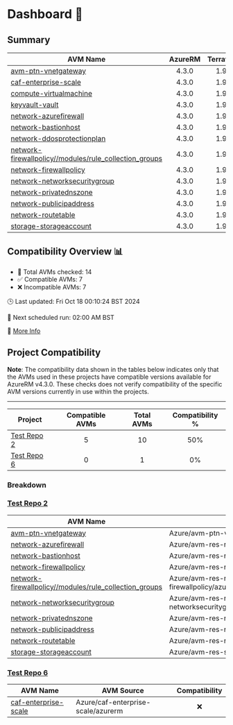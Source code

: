 # Dashboard 🚀

<!-- AVM_COMPATIBILITY_DASHBOARD_START -->

## Summary
| AVM Name | AzureRM | Terraform | Module | Compatible |
|----------|:-------:|:---------:|:------:|:----------:|
| [avm-ptn-vnetgateway](https://registry.terraform.io/modules/Azure/avm-ptn-vnetgateway/azurerm) | 4.3.0 | 1.9.7 | 0.6.0 | ❌ |
| [caf-enterprise-scale](https://registry.terraform.io/modules/Azure/caf-enterprise-scale/azurerm) | 4.3.0 | 1.9.7 | 6.1.0 | ❌ |
| [compute-virtualmachine](https://registry.terraform.io/modules/Azure/avm-res-compute-virtualmachine/azurerm) | 4.3.0 | 1.9.7 | 0.16.0 | ❌ |
| [keyvault-vault](https://registry.terraform.io/modules/Azure/avm-res-keyvault-vault/azurerm) | 4.3.0 | 1.9.7 | 0.9.1 | ✅ |
| [network-azurefirewall](https://registry.terraform.io/modules/Azure/avm-res-network-azurefirewall/azurerm) | 4.3.0 | 1.9.7 | 0.3.0 | ✅ |
| [network-bastionhost](https://registry.terraform.io/modules/Azure/avm-res-network-bastionhost/azurerm) | 4.3.0 | 1.9.7 | 0.3.0 | ❌ |
| [network-ddosprotectionplan](https://registry.terraform.io/modules/Azure/avm-res-network-ddosprotectionplan/azurerm) | 4.3.0 | 1.9.7 | 0.2.0 | ✅ |
| [network-firewallpolicy//modules/rule_collection_groups](https://registry.terraform.io/modules/Azure/avm-res-network-firewallpolicy/azurerm/0.3.1/submodules/rule_collection_groups) | 4.3.0 | 1.9.7 | 0.3.1 | ✅ |
| [network-firewallpolicy](https://registry.terraform.io/modules/Azure/avm-res-network-firewallpolicy/azurerm) | 4.3.0 | 1.9.7 | 0.3.1 | ✅ |
| [network-networksecuritygroup](https://registry.terraform.io/modules/Azure/avm-res-network-networksecuritygroup/azurerm) | 4.3.0 | 1.9.7 | 0.2.0 | ❌ |
| [network-privatednszone](https://registry.terraform.io/modules/Azure/avm-res-network-privatednszone/azurerm) | 4.3.0 | 1.9.7 | 0.2.1 | ❌ |
| [network-publicipaddress](https://registry.terraform.io/modules/Azure/avm-res-network-publicipaddress/azurerm) | 4.3.0 | 1.9.7 | 0.1.2 | ✅ |
| [network-routetable](https://registry.terraform.io/modules/Azure/avm-res-network-routetable/azurerm) | 4.3.0 | 1.9.7 | 0.3.0 | ✅ |
| [storage-storageaccount](https://registry.terraform.io/modules/Azure/avm-res-storage-storageaccount/azurerm) | 4.3.0 | 1.9.7 | 0.2.7 | ❌ |

## Compatibility Overview 📊
- 🔢 Total AVMs checked: 14
- ✅ Compatible AVMs: 7
- ❌ Incompatible AVMs: 7

🕒 Last updated: Fri Oct 18 00:10:24 BST 2024

🔄 Next scheduled run: 02:00 AM BST

🔗 [More Info](https://github.com/elabx-org/tf-avm-compatability-checker/actions/runs/11394428267)

## Project Compatibility

**Note**: The compatibility data shown in the tables below indicates only that the AVMs used in these projects have compatible versions available for AzureRM v4.3.0. These checks does not verify compatibility of the specific AVM versions currently in use within the projects.

---

| Project | Compatible AVMs | Total AVMs | Compatibility % |
|---------|:----------:|:----------:|:----------:|
| [Test Repo 2](https://github.com/elabx-org/test-repo-2) | 5 | 10 | 50% |
| [Test Repo 6](https://github.com/elabx-org/test-repo-6) | 0 | 1 | 0% |

### Breakdown

### [Test Repo 2](https://github.com/elabx-org/test-repo-2)

| AVM Name | AVM Source | Compatibility |
|----------|------------|:----------:|
| [avm-ptn-vnetgateway](https://registry.terraform.io/modules/Azure/avm-ptn-vnetgateway/azurerm) | Azure/avm-ptn-vnetgateway/azurerm | ❌ |
| [network-azurefirewall](https://registry.terraform.io/modules/Azure/avm-res-network-azurefirewall/azurerm) | Azure/avm-res-network-azurefirewall/azurerm | ✅ |
| [network-bastionhost](https://registry.terraform.io/modules/Azure/avm-res-network-bastionhost/azurerm) | Azure/avm-res-network-bastionhost/azurerm | ❌ |
| [network-firewallpolicy](https://registry.terraform.io/modules/Azure/avm-res-network-firewallpolicy/azurerm) | Azure/avm-res-network-firewallpolicy/azurerm | ✅ |
| [network-firewallpolicy//modules/rule_collection_groups](https://registry.terraform.io/modules/Azure/avm-res-network-firewallpolicy/azurerm/0.3.1/submodules/rule_collection_groups) | Azure/avm-res-network-firewallpolicy/azurerm//modules/rule_collection_groups | ✅ |
| [network-networksecuritygroup](https://registry.terraform.io/modules/Azure/avm-res-network-networksecuritygroup/azurerm) | Azure/avm-res-network-networksecuritygroup/azurerm | ❌ |
| [network-privatednszone](https://registry.terraform.io/modules/Azure/avm-res-network-privatednszone/azurerm) | Azure/avm-res-network-privatednszone/azurerm | ❌ |
| [network-publicipaddress](https://registry.terraform.io/modules/Azure/avm-res-network-publicipaddress/azurerm) | Azure/avm-res-network-publicipaddress/azurerm | ✅ |
| [network-routetable](https://registry.terraform.io/modules/Azure/avm-res-network-routetable/azurerm) | Azure/avm-res-network-routetable/azurerm | ✅ |
| [storage-storageaccount](https://registry.terraform.io/modules/Azure/avm-res-storage-storageaccount/azurerm) | Azure/avm-res-storage-storageaccount/azurerm | ❌ |

### [Test Repo 6](https://github.com/elabx-org/test-repo-6)

| AVM Name | AVM Source | Compatibility |
|----------|------------|:----------:|
| [caf-enterprise-scale](https://registry.terraform.io/modules/Azure/caf-enterprise-scale/azurerm) | Azure/caf-enterprise-scale/azurerm | ❌ |

<!-- AVM_COMPATIBILITY_DASHBOARD_END -->
